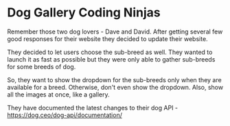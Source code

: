 # Dog Gallery Coding Ninjas
Remember those two dog lovers - Dave and David. After getting several few good responses for their website they decided to update their website.

They decided to let users choose the sub-breed as well. They wanted to launch it as fast as possible but they were only able to gather sub-breeds for some breeds of dog.

So, they want to show the dropdown for the sub-breeds only when they are available for a breed. Otherwise, don't even show the dropdown. Also, show all the images at once, like a gallery.

They have documented the latest changes to their dog API - https://dog.ceo/dog-api/documentation/ 
